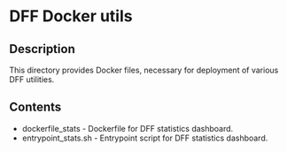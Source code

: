 # DFF Docker utils

## Description

This directory provides Docker files, necessary for deployment 
of various DFF utilities.

## Contents

* dockerfile_stats - Dockerfile for DFF statistics dashboard.
* entrypoint_stats.sh - Entrypoint script for DFF statistics dashboard.